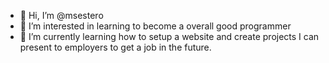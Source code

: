 - 👋 Hi, I’m @msestero
- 👀 I’m interested in learning to become a overall good programmer
- 🌱 I’m currently learning how to setup a website and create projects I can present to employers to get a job in the future.

